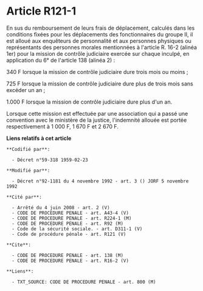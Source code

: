 # Article R121-1

En sus du remboursement de leurs frais de déplacement, calculés dans les conditions fixées pour les déplacements des
fonctionnaires du groupe II, il est alloué aux enquêteurs de personnalité et aux personnes physiques ou représentants des
personnes morales mentionnées à l'article R. 16-2 (alinéa 1er) pour la mission de contrôle judiciaire exercée sur chaque
inculpé, en application du 6° de l'article 138 (alinéa 2) :

340 F lorsque la mission de contrôle judiciaire dure trois mois ou moins ;

725 F lorsque la mission de contrôle judiciaire dure plus de trois mois sans excéder un an ;

1.000 F lorsque la mission de contrôle judiciaire dure plus d'un an.

Lorsque cette mission est effectuée par une association qui a passé une convention avec le ministère de la justice,
l'indemnité allouée est portée respectivement à 1 000 F, 1 670 F et 2 670 F.

**Liens relatifs à cet article**

	**Codifié par**:

	  - Décret n°59-318 1959-02-23

	**Modifié par**:

	  - Décret n°92-1181 du 4 novembre 1992 - art. 3 () JORF 5 novembre 1992

	**Cité par**:

	  - Arrêté du 4 juin 2008 - art. 2 (V)
	  - CODE DE PROCEDURE PENALE - art. A43-4 (V)
	  - CODE DE PROCEDURE PENALE - art. R224-1 (M)
	  - CODE DE PROCEDURE PENALE - art. R92 (M)
	  - Code de la sécurité sociale. - art. D311-1 (V)
	  - Code de procédure pénale - art. R121 (V)

	**Cite**:

	  - CODE DE PROCEDURE PENALE - art. 138 (M)
	  - CODE DE PROCEDURE PENALE - art. R16-2 (V)

	**Liens**:

	  - TXT_SOURCE: CODE DE PROCEDURE PENALE - art. 800 (M)

